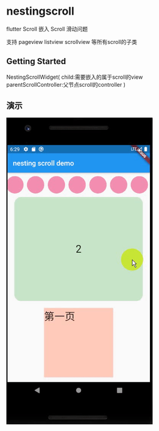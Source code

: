 # nestingscroll

flutter Scroll 嵌入 Scroll 滑动问题

支持 pageview  listview scrollview 等所有scroll的子类

## Getting Started

NestingScrollWidget(
    child:需要嵌入的属于scroll的view
    parentScrollController:父节点scroll的controller
)
## 演示
![image](https://github.com/zhangweihong/NestingScroll/blob/master/demo.gif)




